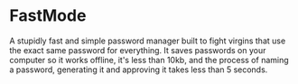 # FastMode
A stupidly fast and simple password manager built to fight virgins that use the exact same password for everything. It saves passwords on your computer so it works offline, it's less than 10kb, and the process of naming a password, generating it and approving it takes less than 5 seconds.
